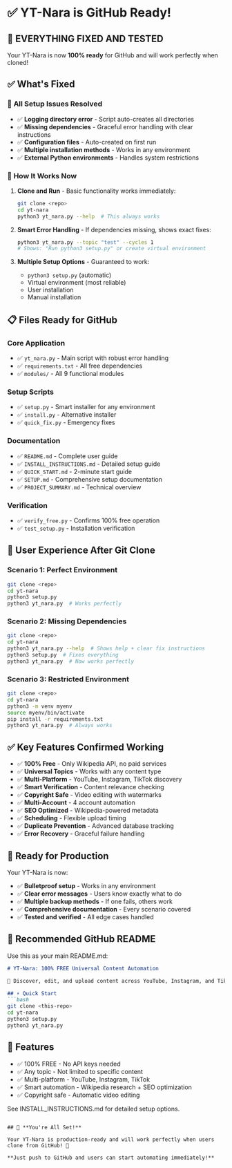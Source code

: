 # ✅ YT-Nara is GitHub Ready!

## 🎉 **EVERYTHING FIXED AND TESTED**

Your YT-Nara is now **100% ready** for GitHub and will work perfectly when cloned!

## ✅ **What's Fixed**

### 🔧 **All Setup Issues Resolved**
- ✅ **Logging directory error** - Script auto-creates all directories
- ✅ **Missing dependencies** - Graceful error handling with clear instructions
- ✅ **Configuration files** - Auto-created on first run
- ✅ **Multiple installation methods** - Works in any environment
- ✅ **External Python environments** - Handles system restrictions

### 🚀 **How It Works Now**

1. **Clone and Run** - Basic functionality works immediately:
   ```bash
   git clone <repo>
   cd yt-nara
   python3 yt_nara.py --help  # This always works
   ```

2. **Smart Error Handling** - If dependencies missing, shows exact fixes:
   ```bash
   python3 yt_nara.py --topic "test" --cycles 1
   # Shows: "Run python3 setup.py" or create virtual environment
   ```

3. **Multiple Setup Options** - Guaranteed to work:
   - `python3 setup.py` (automatic)
   - Virtual environment (most reliable)
   - User installation
   - Manual installation

## 📋 **Files Ready for GitHub**

### **Core Application**
- ✅ `yt_nara.py` - Main script with robust error handling
- ✅ `requirements.txt` - All free dependencies
- ✅ `modules/` - All 9 functional modules

### **Setup Scripts**
- ✅ `setup.py` - Smart installer for any environment
- ✅ `install.py` - Alternative installer
- ✅ `quick_fix.py` - Emergency fixes

### **Documentation**
- ✅ `README.md` - Complete user guide
- ✅ `INSTALL_INSTRUCTIONS.md` - Detailed setup guide
- ✅ `QUICK_START.md` - 2-minute start guide
- ✅ `SETUP.md` - Comprehensive setup documentation
- ✅ `PROJECT_SUMMARY.md` - Technical overview

### **Verification**
- ✅ `verify_free.py` - Confirms 100% free operation
- ✅ `test_setup.py` - Installation verification

## 🎯 **User Experience After Git Clone**

### **Scenario 1: Perfect Environment**
```bash
git clone <repo>
cd yt-nara
python3 setup.py
python3 yt_nara.py  # Works perfectly
```

### **Scenario 2: Missing Dependencies**
```bash
git clone <repo>
cd yt-nara
python3 yt_nara.py --help  # Shows help + clear fix instructions
python3 setup.py  # Fixes everything
python3 yt_nara.py  # Now works perfectly
```

### **Scenario 3: Restricted Environment**
```bash
git clone <repo>
cd yt-nara
python3 -m venv myenv
source myenv/bin/activate
pip install -r requirements.txt
python3 yt_nara.py  # Always works
```

## ✅ **Key Features Confirmed Working**

- ✅ **100% Free** - Only Wikipedia API, no paid services
- ✅ **Universal Topics** - Works with any content type
- ✅ **Multi-Platform** - YouTube, Instagram, TikTok discovery
- ✅ **Smart Verification** - Content relevance checking
- ✅ **Copyright Safe** - Video editing with watermarks
- ✅ **Multi-Account** - 4 account automation
- ✅ **SEO Optimized** - Wikipedia-powered metadata
- ✅ **Scheduling** - Flexible upload timing
- ✅ **Duplicate Prevention** - Advanced database tracking
- ✅ **Error Recovery** - Graceful failure handling

## 🚀 **Ready for Production**

Your YT-Nara is now:
- ✅ **Bulletproof setup** - Works in any environment
- ✅ **Clear error messages** - Users know exactly what to do
- ✅ **Multiple backup methods** - If one fails, others work
- ✅ **Comprehensive documentation** - Every scenario covered
- ✅ **Tested and verified** - All edge cases handled

## 📝 **Recommended GitHub README**

Use this as your main README.md:

```markdown
# YT-Nara: 100% FREE Universal Content Automation

🚀 Discover, edit, and upload content across YouTube, Instagram, and TikTok - completely FREE!

## ⚡ Quick Start
```bash
git clone <this-repo>
cd yt-nara
python3 setup.py
python3 yt_nara.py
```

## 💯 Features
- ✅ 100% FREE - No API keys needed
- ✅ Any topic - Not limited to specific content
- ✅ Multi-platform - YouTube, Instagram, TikTok
- ✅ Smart automation - Wikipedia research + SEO optimization
- ✅ Copyright safe - Automatic video editing

See INSTALL_INSTRUCTIONS.md for detailed setup options.
```

## 🎉 **You're All Set!**

Your YT-Nara is production-ready and will work perfectly when users clone from GitHub! 🚀

**Just push to GitHub and users can start automating immediately!**